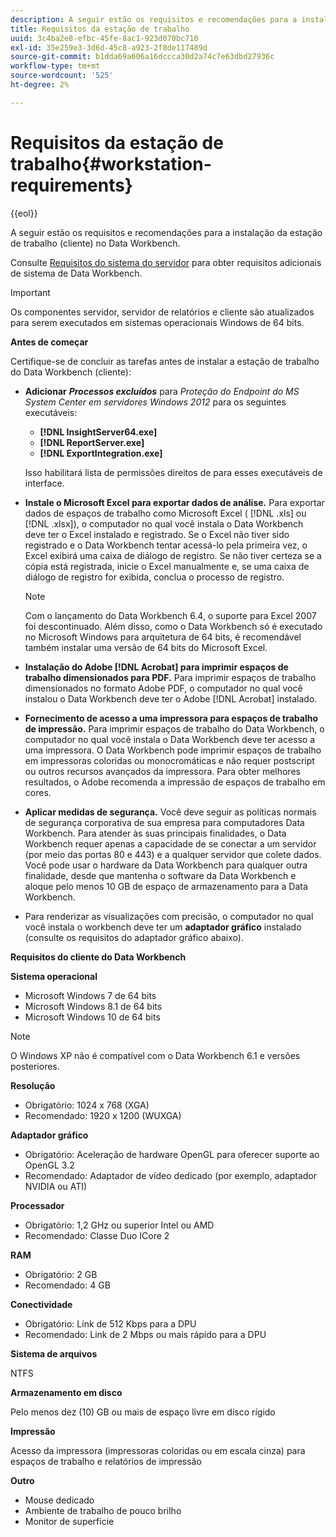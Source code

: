 ```yaml
---
description: A seguir estão os requisitos e recomendações para a instalação da estação de trabalho (cliente) no Data Workbench.
title: Requisitos da estação de trabalho
uuid: 3c4ba2e8-efbc-45fe-8ac1-923d070bc710
exl-id: 35e259e3-3d6d-45c8-a923-2f8de117489d
source-git-commit: b1dda69a606a16dccca30d2a74c7e63dbd27936c
workflow-type: tm+mt
source-wordcount: '525'
ht-degree: 2%

---
```


# Requisitos da estação de trabalho{#workstation-requirements}

{{eol}}

A seguir estão os requisitos e recomendações para a instalação da estação de trabalho (cliente) no Data Workbench.

Consulte [Requisitos do sistema do servidor](https://experienceleague.adobe.com/docs/data-workbench/using/server-admin-install/c-msr-server.html?lang=en) para obter requisitos adicionais de sistema de Data Workbench.

>[!IMPORTANT]
>
>Os componentes servidor, servidor de relatórios e cliente são atualizados para serem executados em sistemas operacionais Windows de 64 bits.

**Antes de começar**

Certifique-se de concluir as tarefas antes de instalar a estação de trabalho do Data Workbench (cliente):

* **Adicionar** ***Processos excluídos*** para *Proteção do Endpoint do MS System Center em servidores Windows 2012* para os seguintes executáveis:

   * **[!DNL InsightServer64.exe]**
   * **[!DNL ReportServer.exe]**
   * **[!DNL ExportIntegration.exe]**

   Isso habilitará lista de permissões direitos de  para esses executáveis de interface.

* **Instale o Microsoft Excel para exportar dados de análise.** Para exportar dados de espaços de trabalho como Microsoft Excel ( [!DNL .xls] ou [!DNL .xlsx]), o computador no qual você instala o Data Workbench deve ter o Excel instalado e registrado. Se o Excel não tiver sido registrado e o Data Workbench tentar acessá-lo pela primeira vez, o Excel exibirá uma caixa de diálogo de registro. Se não tiver certeza se a cópia está registrada, inicie o Excel manualmente e, se uma caixa de diálogo de registro for exibida, conclua o processo de registro.

   >[!NOTE]
   >
   >Com o lançamento do Data Workbench 6.4, o suporte para Excel 2007 foi descontinuado. Além disso, como o Data Workbench só é executado no Microsoft Windows para arquitetura de 64 bits, é recomendável também instalar uma versão de 64 bits do Microsoft Excel.

* **Instalação do Adobe [!DNL Acrobat] para imprimir espaços de trabalho dimensionados para PDF.** Para imprimir espaços de trabalho dimensionados no formato Adobe PDF, o computador no qual você instalou o Data Workbench deve ter o Adobe [!DNL Acrobat] instalado.

* **Fornecimento de acesso a uma impressora para espaços de trabalho de impressão.** Para imprimir espaços de trabalho do Data Workbench, o computador no qual você instala o Data Workbench deve ter acesso a uma impressora. O Data Workbench pode imprimir espaços de trabalho em impressoras coloridas ou monocromáticas e não requer postscript ou outros recursos avançados da impressora. Para obter melhores resultados, o Adobe recomenda a impressão de espaços de trabalho em cores.
* **Aplicar medidas de segurança.** Você deve seguir as políticas normais de segurança corporativa de sua empresa para computadores Data Workbench. Para atender às suas principais finalidades, o Data Workbench requer apenas a capacidade de se conectar a um servidor (por meio das portas 80 e 443) e a qualquer servidor que colete dados. Você pode usar o hardware da Data Workbench para qualquer outra finalidade, desde que mantenha o software da Data Workbench e aloque pelo menos 10 GB de espaço de armazenamento para a Data Workbench.
* Para renderizar as visualizações com precisão, o computador no qual você instala o workbench deve ter um **adaptador gráfico** instalado (consulte os requisitos do adaptador gráfico abaixo).

**Requisitos do cliente do Data Workbench**

**Sistema operacional**

* Microsoft Windows 7 de 64 bits
* Microsoft Windows 8.1 de 64 bits
* Microsoft Windows 10 de 64 bits

>[!NOTE]
>
>O Windows XP não é compatível com o Data Workbench 6.1 e versões posteriores.

**Resolução**

* Obrigatório: 1024 x 768 (XGA)
* Recomendado: 1920 x 1200 (WUXGA)

**Adaptador gráfico**

* Obrigatório: Aceleração de hardware OpenGL para oferecer suporte ao OpenGL 3.2
* Recomendado: Adaptador de vídeo dedicado (por exemplo, adaptador NVIDIA ou ATI)

**Processador**

* Obrigatório: 1,2 GHz ou superior Intel ou AMD
* Recomendado: Classe Duo ICore 2

**RAM**

* Obrigatório: 2 GB
* Recomendado: 4 GB

**Conectividade**

* Obrigatório: Link de 512 Kbps para a DPU
* Recomendado: Link de 2 Mbps ou mais rápido para a DPU

**Sistema de arquivos**

NTFS

**Armazenamento em disco**

Pelo menos dez (10) GB ou mais de espaço livre em disco rígido

**Impressão**

Acesso da impressora (impressoras coloridas ou em escala cinza) para espaços de trabalho e relatórios de impressão

**Outro**

* Mouse dedicado
* Ambiente de trabalho de pouco brilho
* Monitor de superfície
